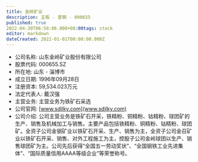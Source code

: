 ```yaml
---
title: 金岭矿业
description: 主板 - 普钢 - 000655
published: true
2022-04-30T06:58:06.000+08:00tags: stock
editor: markdown
dateCreated: 2022-01-01T00:00:00.000Z
---
```


- 公司名称: 山东金岭矿业股份有限公司
- 股票代码: 000655.SZ
- 所在地: 山东 - 淄博市
- 成立日期: 1996年09月28日
- 注册资本: 59,534.023万元
- 法定代表人: 戴汉强
- 主营业务: 主营业务为铁矿石采选
- 公司官网: [www.sdjlky.com](www.sdjlky.com)
- 公司介绍: 公司主营业务是铁矿石开采，铁精粉、铜精粉、钴精粉、球团矿的生产、销售及机械加工与销售。主要产品包括铁精粉、铜精粉、钴精粉、球团矿。全资子公司金钢矿业以铁矿石开采、生产、销售为主，全资子公司金召矿业以铁矿石开采、销售、对外工程施工为主，控股子公司金岭球团以生产、销售球团矿为主。公司先后获得“全国五一劳动奖状”、“全国钢铁工业先进集体”、“国际质量信用AAAA等级企业”等荣誉称号。


